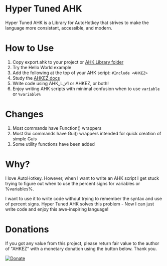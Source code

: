 # Hyper Tuned AHK

Hyper Tuned AHK is a Library for AutoHotkey that strives to make the language more consistant, accessible, and modern.


# How to Use #

1. Copy export.ahk to your project or [AHK Library folder](https://www.autohotkey.com/docs/Functions.htm#lib)
1. Try the Hello World example
1. Add the following at the top of your AHK script: `#Include <AHKEZ>`
1. Study the [AHKEZ docs](https://jasc2v8.github.io/AHKEZ/)
1. Write code using AHK_L_v1 or AHKEZ, or both!
1. Enjoy writing AHK scripts with minimal confusion when to use `variable` or `%variable%`


# Changes #

1. Most commands have Function() wrappers
1. Most Gui commands have Gui() wrappers intended for quick creation of simple Guis
1. Some utility functions have been added


# Why? #

I love AutoHotkey. However, when I want to write an AHK script I get stuck trying to figure out when to use the percent signs for variables or %variables%.

I want to use it to write code without trying to remember the syntax and use of percent signs.  Hyper Tuned AHK solves this problem - Now I can just write code and enjoy this awe-inspiring language!


# Donations #

If you got any value from this project, please return fair value to the author of "AHKEZ" with a monetary donation using the button below. Thank you.

[![Donate](https://img.shields.io/badge/Buy_me_a_cup_of_Coffee-PayPal-red.svg)](https://www.paypal.me/JimDreherHome)
